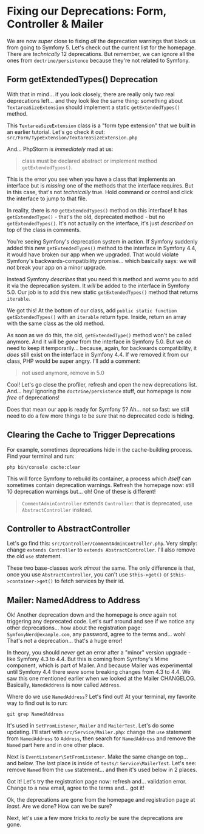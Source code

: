 # Fixing our Deprecations: Form, Controller & Mailer

We are now *super* close to fixing *all* the deprecation warnings that block us
from going to Symfony 5. Let's check out the current list for the homepage.
There are *technically* 12 deprecations. But remember, we can ignore all the
ones from `doctrine/persistence` because they're not related to Symfony.

## Form getExtendedTypes() Deprecation

With that in mind... if you look closely, there are really only *two* real
deprecations left... and they look like the same thing: something about
`TextareaSizeExtension` should implement a static `getExtendedTypes()` method.

This `TextareaSizeExtension` class is a "form type extension" that we built in
an earlier tutorial. Let's go check it out:
`src/Form/TypeExtension/TextareaSizeExtension.php`

And... PhpStorm is *immediately* mad at us:

> class must be declared abstract or implement method `getExtendedTypes()`.

This is the error you see when you have a class that implements an interface but
is *missing* one of the methods that the interface requires. But in this case,
that's not *technically* true. Hold command or control and click the interface
to jump to that file.

In reality, there is *no* `getExtendedTypes()` method on this interface! It has
`getExtendedType()` - that's the old, deprecated method - but no
`getExtendedTypes()`. It's not actually on the interface, it's just *described*
on top of the class in comments.

You're seeing Symfony's deprecation system in action. If Symfony suddenly added
this new `getExtendedTypes()` method to the interface in Symfony 4.4, it would
have broken our app when we upgraded. That would violate Symfony's
backwards-compatibility promise... which basically says: we will *not* break your
app on a minor upgrade.

Instead Symfony *describes* that you need this method and *warns* you to add it
via the deprecation system. It *will* be added to the interface in Symfony 5.0.
Our job is to add this new static `getExtendedTypes()` method that returns
`iterable`.

We got this! At the bottom of our class, add
`public static function getExtendedTypes()` with an `iterable` return type.
Inside, return an array with the same class as the old method.

As soon as we do this, the old, `getExtendedType()` method won't be called anymore.
And it will be *gone* from the interface in Symfony 5.0. But we *do* need to keep it
temporarily... because, again, for backwards compatibility, it *does* still exist
on the interface in Symfony 4.4. If we removed it from our class, PHP would
be super angry. I'll add a comment:

> not used anymore, remove in 5.0

Cool! Let's go close the profiler, refresh and open the new deprecations list.
And... hey! Ignoring the `doctrine/persistence` stuff, our homepage is now *free*
of deprecations!

Does that mean our app is ready for Symfony 5? Ah... not so fast: we still need
to do a few more things to be *sure* that no deprecated code is hiding.

## Clearing the Cache to Trigger Deprecations

For example, sometimes deprecations hide in the cache-building process. Find your
terminal and run:

```terminal
php bin/console cache:clear
```

This will force Symfony to rebuild its container, a process which *itself* can
sometimes contain deprecation warnings. Refresh the homepage now: still 10
deprecation warnings but... oh! One of these is different!

> `CommentAdminController` extends `Controller`: that is deprecated, use
> `AbstractController` instead.

## Controller to AbstractController

Let's go find this: `src/Controller/CommentAdminController.php`. Very simply:
change `extends Controller` to `extends AbstractController`. I'll also remove
the old `use` statement.

These two base-classes work *almost* the same. The only difference is that,
once you use `AbstractController`, you can't use `$this->get()` or
`$this->container->get()` to fetch services by their id.

## Mailer: NamedAddress to Address

Ok! Another deprecation down and the homepage is *once* again not triggering
any deprecated code. Let's surf around and see if we notice any other deprecations...
how about the registration page: `SymfonyNerd@example.com`, any password,
agree to the terms and... woh! That's not a deprecation... that's a huge error!

In theory, you should *never* get an error after a "minor" version upgrade - like
Symfony 4.3 to 4.4. But this is coming from Symfony's Mime component, which is
part of Mailer. And because Mailer was experimental until Symfony 4.4 there
*were* some breaking changes from 4.3 to 4.4. We saw this one mentioned earlier
when we looked at the Mailer CHANGELOG. Basically, `NamedAddress` is now called
`Address`.

Where do we use `NamedAddress`? Let's find out! At your terminal, my favorite way
to find out is to run:

```terminal
git grep NamedAddress
```

It's used in `SetFromListener`, `Mailer` and `MailerTest`. Let's do some updating.
I'll start with `src/Service/Mailer.php`: change the `use` statement from
`NamedAddress` to `Address`, then search for `NamedAddress` and remove the `Named`
part here and in one other place.

Next is `EventListener\SetFromListener`. Make the same change on top... and below.
The last place is inside of `tests/`: `Service\MailerTest`. Let's see: remove
`Named` from the `use` statement... and then it's used below in 2 places.

Got it! Let's try the registration page now: refresh and... validation error.
Change to a new email, agree to the terms and... got it!

Ok, the deprecations are gone from the homepage and registration page at *least*.
Are we done? How can we be sure?

Next, let's use a few more tricks to *really* be sure the deprecations are gone.
